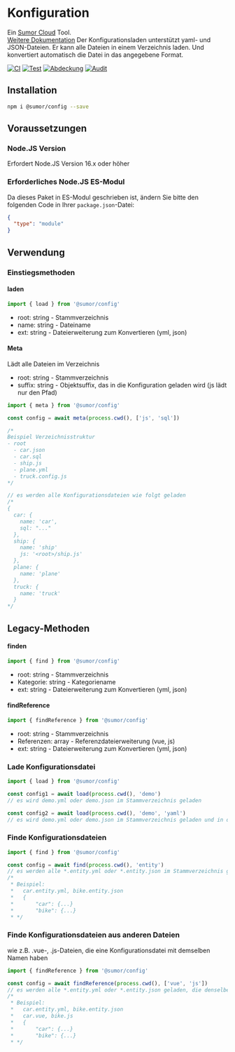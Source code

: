 # Konfiguration

Ein [Sumor Cloud](https://sumor.cloud) Tool.  
[Weitere Dokumentation](https://sumor.cloud/config)
Der Konfigurationsladen unterstützt yaml- und JSON-Dateien. Er kann alle Dateien in einem Verzeichnis laden.
Und konvertiert automatisch die Datei in das angegebene Format.

[![CI](https://github.com/sumor-cloud/config/actions/workflows/ci.yml/badge.svg)](https://github.com/sumor-cloud/config/actions/workflows/ci.yml)
[![Test](https://github.com/sumor-cloud/config/actions/workflows/ut.yml/badge.svg)](https://github.com/sumor-cloud/config/actions/workflows/ut.yml)
[![Abdeckung](https://github.com/sumor-cloud/config/actions/workflows/coverage.yml/badge.svg)](https://github.com/sumor-cloud/config/actions/workflows/coverage.yml)
[![Audit](https://github.com/sumor-cloud/config/actions/workflows/audit.yml/badge.svg)](https://github.com/sumor-cloud/config/actions/workflows/audit.yml)

## Installation

```bash
npm i @sumor/config --save
```

## Voraussetzungen

### Node.JS Version

Erfordert Node.JS Version 16.x oder höher

### Erforderliches Node.JS ES-Modul

Da dieses Paket in ES-Modul geschrieben ist, ändern Sie bitte den folgenden Code in Ihrer `package.json`-Datei:

```json
{
  "type": "module"
}
```

## Verwendung

### Einstiegsmethoden

#### laden

```js
import { load } from '@sumor/config'
```

- root: string - Stammverzeichnis
- name: string - Dateiname
- ext: string - Dateierweiterung zum Konvertieren (yml, json)

#### Meta

Lädt alle Dateien im Verzeichnis

- root: string - Stammverzeichnis
- suffix: string - Objektsuffix, das in die Konfiguration geladen wird (js lädt nur den Pfad)

```js
import { meta } from '@sumor/config'

const config = await meta(process.cwd(), ['js', 'sql'])

/*
Beispiel Verzeichnisstruktur
- root
  - car.json
  - car.sql
  - ship.js
  - plane.yml
  - truck.config.js
*/

// es werden alle Konfigurationsdateien wie folgt geladen
/*
{
  car: {
    name: 'car',
    sql: "..."
  },
  ship: {
    name: 'ship'
    js: '<root>/ship.js'
  },
  plane: {
    name: 'plane'
  },
  truck: {
    name: 'truck'
  }
*/
```

## Legacy-Methoden

#### finden

```js
import { find } from '@sumor/config'
```

- root: string - Stammverzeichnis
- Kategorie: string - Kategoriename
- ext: string - Dateierweiterung zum Konvertieren (yml, json)

#### findReference

```js
import { findReference } from '@sumor/config'
```

- root: string - Stammverzeichnis
- Referenzen: array - Referenzdateierweiterung (vue, js)
- ext: string - Dateierweiterung zum Konvertieren (yml, json)

### Lade Konfigurationsdatei

```javascript
import { load } from '@sumor/config'

const config1 = await load(process.cwd(), 'demo')
// es wird demo.yml oder demo.json im Stammverzeichnis geladen

const config2 = await load(process.cwd(), 'demo', 'yaml')
// es wird demo.yml oder demo.json im Stammverzeichnis geladen und in das YAML-Format konvertiert
```

### Finde Konfigurationsdateien

```javascript
import { find } from '@sumor/config'

const config = await find(process.cwd(), 'entity')
// es werden alle *.entity.yml oder *.entity.json im Stammverzeichnis geladen
/*
 * Beispiel:
 *   car.entity.yml, bike.entity.json
 *   {
 *       "car": {...}
 *       "bike": {...}
 * */
```

### Finde Konfigurationsdateien aus anderen Dateien

wie z.B. .vue-, .js-Dateien, die eine Konfigurationsdatei mit demselben Namen haben

```javascript
import { findReference } from '@sumor/config'

const config = await findReference(process.cwd(), ['vue', 'js'])
// es werden alle *.entity.yml oder *.entity.json geladen, die denselben Namen wie *.vue oder *.js im Stammverzeichnis haben
/*
 * Beispiel:
 *   car.entity.yml, bike.entity.json
 *   car.vue, bike.js
 *   {
 *       "car": {...}
 *       "bike": {...}
 * */
```
